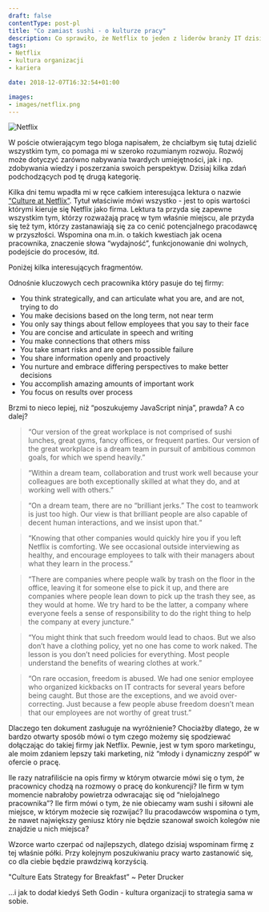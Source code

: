 ```yaml
---
draft: false
contentType: post-pl
title: "Co zamiast sushi - o kulturze pracy"
description: Co sprawiło, że Netflix to jeden z liderów branży IT dzisiejszych czasów?
tags:
- Netflix
- kultura organizacji
- kariera

date: 2018-12-07T16:32:54+01:00

images:
- images/netflix.png
---
```


![Netflix](/images/netflix.png)

W poście otwierającym tego bloga napisałem, że chciałbym się tutaj dzielić wszystkim tym, co pomaga mi w szeroko rozumianym rozwoju. Rozwój może dotyczyć zarówno nabywania twardych umiejętności, jak i np. zdobywania wiedzy i poszerzania swoich perspektyw. Dzisiaj kilka zdań podchodzących pod tę drugą kategorię.

Kilka dni temu wpadła mi w ręce całkiem interesująca lektura o nazwie [“Culture at Netflix”](https://jobs.netflix.com/culture). Tytuł właściwie mówi wszystko - jest to opis wartości którymi kieruje się Netflix jako firma. Lektura ta przyda się zapewne wszystkim tym, którzy rozważają pracę w tym właśnie miejscu, ale przyda się też tym, którzy zastanawiają się za co cenić potencjalnego pracodawcę w przyszłości. Wspomina ona m.in. o takich kwestiach jak ocena pracownika, znaczenie słowa “wydajność”, funkcjonowanie dni wolnych, podejście do procesów, itd.

Poniżej kilka interesujących fragmentów.

Odnośnie kluczowych cech pracownika który pasuje do tej firmy:

* You think strategically, and can articulate what you are, and are not, trying to do
* You make decisions based on the long term, not near term
* You only say things about fellow employees that you say to their face
* You are concise and articulate in speech and writing
* You make connections that others miss
* You take smart risks and are open to possible failure
* You share information openly and proactively
* You nurture and embrace differing perspectives to make better decisions
* You accomplish amazing amounts of important work
* You focus on results over process

Brzmi to nieco lepiej, niż “poszukujemy JavaScript ninja”, prawda? A co dalej?

> “Our version of the great workplace is not comprised of sushi lunches, great gyms, fancy offices, or frequent parties. Our version of the great workplace is a dream team in pursuit of ambitious common goals, for which we spend heavily.”

> “Within a dream team, collaboration and trust work well because your colleagues are both exceptionally skilled at what they do, and at working well with others.”

> “On a dream team, there are no “brilliant jerks.” The cost to teamwork is just too high. Our view is that brilliant people are also capable of decent human interactions, and we insist upon that.“

> “Knowing that other companies would quickly hire you if you left Netflix is comforting. We see occasional outside interviewing as healthy, and encourage employees to talk with their managers about what they learn in the process.”

> “There are companies where people walk by trash on the floor in the office, leaving it for someone else to pick it up, and there are companies where people lean down to pick up the trash they see, as they would at home. We try hard to be the latter, a company where everyone feels a sense of responsibility to do the right thing to help the company at every juncture.”

> “You might think that such freedom would lead to chaos. But we also don’t have a clothing policy, yet no one has come to work naked. The lesson is you don’t need policies for everything. Most people understand the benefits of wearing clothes at work.”

> “On rare occasion, freedom is abused. We had one senior employee who organized kickbacks on IT contracts for several years before being caught. But those are the exceptions, and we avoid over-correcting. Just because a few people abuse freedom doesn’t mean that our employees are not worthy of great trust.”

Dlaczego ten dokument zasługuje na wyróżnienie? Chociażby dlatego, że w bardzo otwarty sposób mówi o tym czego możemy się spodziewać dołączając do takiej firmy jak Netflix. Pewnie, jest w tym sporo marketingu, ale moim zdaniem lepszy taki marketing, niż “młody i dynamiczny zespół” w ofercie o pracę.

Ile razy natrafiliście na opis firmy w którym otwarcie mówi się o tym, że pracownicy chodzą na rozmowy o pracę do konkurencji? Ile firm w tym momencie nabrałoby powietrza odwracając się od “nielojalnego pracownika”? Ile firm mówi o tym, że nie obiecamy wam sushi i siłowni ale miejsce, w którym możecie się rozwijać? Ilu pracodawców wspomina o tym, że nawet największy geniusz który nie będzie szanował swoich kolegów nie znajdzie u nich miejsca?

Wzorce warto czerpać od najlepszych, dlatego dzisiaj wspominam firmę z tej właśnie półki. Przy kolejnym poszukiwaniu pracy warto zastanowić się, co dla ciebie będzie prawdziwą korzyścią.

"Culture Eats Strategy for Breakfast” ~ Peter Drucker

...i jak to dodał kiedyś Seth Godin - kultura organizacji to strategia sama w sobie.
